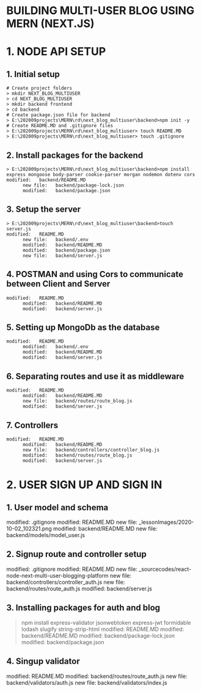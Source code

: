 # BUILDING MULTI-USER BLOG USING MERN (NEXT.JS)

# 1. NODE API SETUP

  ## 1. Initial setup

    # Create project folders
    > mkdir NEXT_BLOG_MULTIUSER
    > cd NEXT_BLOG_MULTIUSER
    > mkdir backend frontend
    > cd backend
    # Create package.json file for backend
    > E:\202009projects\MERN\rd\next_blog_multiuser\backend>npm init -y
    # Create README.MD and .gitignore files
    > E:\202009projects\MERN\rd\next_blog_multiuser> touch README.MD
    > E:\202009projects\MERN\rd\next_blog_multiuser> touch .gitignore

  ## 2. Install packages for the backend

    > E:\202009projects\MERN\rd\next_blog_multiuser\backend>npm install express mongoose body-parser cookie-parser morgan nodemon dotenv cors
    modified:   backend/README.MD
          new file:   backend/package-lock.json
          modified:   backend/package.json

  ## 3. Setup the server

    > E:\202009projects\MERN\rd\next_blog_multiuser\backend>touch server.js
    modified:   README.MD
          new file:   backend/.env
          modified:   backend/README.MD
          modified:   backend/package.json
          new file:   backend/server.js

  ## 4. POSTMAN and using Cors to communicate between Client and Server

    modified:   README.MD
          modified:   backend/README.MD
          modified:   backend/server.js

  ## 5. Setting up MongoDb as the database
    modified:   README.MD
          modified:   backend/.env
          modified:   backend/README.MD
          modified:   backend/server.js     

  ## 6. Separating routes and use it as middleware

    modified:   README.MD
          modified:   backend/README.MD
          new file:   backend/routes/route_blog.js
          modified:   backend/server.js

  ## 7. Controllers

    modified:   README.MD
          modified:   backend/README.MD
          new file:   backend/controllers/controller_blog.js
          modified:   backend/routes/route_blog.js
          modified:   backend/server.js



# 2. USER SIGN UP AND SIGN IN 

## 1. User model and schema

  modified:   .gitignore
        modified:   README.MD
        new file:   _lessonImages/2020-10-02_102321.png
        modified:   backend/README.MD
        new file:   backend/models/model_user.js

## 2. Signup route and controller setup

  modified:   .gitignore
        modified:   README.MD
        new file:   _sourcecodes/react-node-next-multi-user-blogging-platform
        new file:   backend/controllers/controller_auth.js
        new file:   backend/routes/route_auth.js
        modified:   backend/server.js

## 3. Installing packages for auth and blog

  > npm install express-validator jsonwebtoken express-jwt formidable lodash slugify string-strip-html
  modified:   README.MD
        modified:   backend/README.MD
        modified:   backend/package-lock.json
        modified:   backend/package.json        

## 4. Singup validator

  modified:   README.MD
        modified:   backend/routes/route_auth.js
        new file:   backend/validators/auth.js
        new file:   backend/validators/index.js       